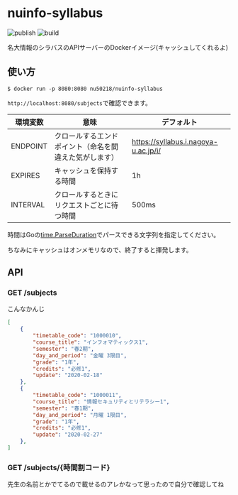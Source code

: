 # nuinfo-syllabus

![publish](https://github.com/nu50218/nuinfo-syllabus/workflows/Publish%20Docker%20image/badge.svg)
![build](https://github.com/nu50218/nuinfo-syllabus/workflows/Build%20Docker%20image/badge.svg)

名大情報のシラバスのAPIサーバーのDockerイメージ(キャッシュしてくれるよ)

## 使い方

`$ docker run -p 8080:8080 nu50218/nuinfo-syllabus`

`http://localhost:8080/subjects`で確認できます。

| 環境変数     | 意味                    | デフォルト                                |
| -- | -- | -- |
| ENDPOINT | クロールするエンドポイント（命名を間違えた気がします）         | https://syllabus.i.nagoya-u.ac.jp/i/ |
| EXPIRES  | キャッシュを保持する時間          | 1h                                   |
| INTERVAL | クロールするときにリクエストごとに待つ時間 | 500ms                                     |

時間はGoの[time.ParseDuration](https://golang.org/pkg/time/#ParseDuration)でパースできる文字列を指定してください。

ちなみにキャッシュはオンメモリなので、終了すると揮発します。

## API

### GET /subjects

こんなかんじ

```json
[
    {
        "timetable_code": "1000010",
        "course_title": "インフォマティックス1",
        "semester": "春2期",
        "day_and_period": "金曜 3限目",
        "grade": "1年",
        "credits": "必修1",
        "update": "2020-02-18"
    },
    {
        "timetable_code": "1000011",
        "course_title": "情報セキュリティとリテラシー1",
        "semester": "春1期",
        "day_and_period": "月曜 1限目",
        "grade": "1年",
        "credits": "必修1",
        "update": "2020-02-27"
    },
]
```

### GET /subjects/{時間割コード}

先生の名前とかでてるので載せるのアレかなって思ったので自分で確認してね
